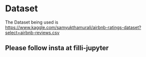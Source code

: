 # Dataset
The Dataset being used is https://www.kaggle.com/samyukthamurali/airbnb-ratings-dataset?select=airbnb-reviews.csv
## Please follow insta at filli-jupyter
